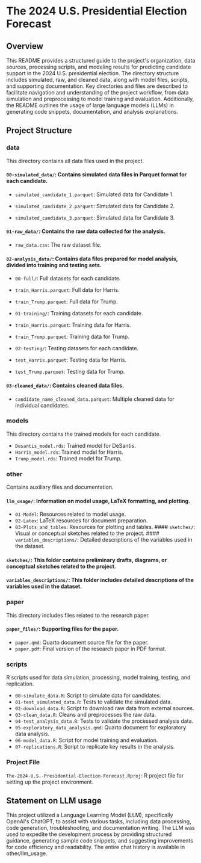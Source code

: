 # The 2024 U.S. Presidential Election Forecast

## Overview

This README provides a structured guide to the project's organization, data sources, processing scripts, and modeling results for predicting candidate support in the 2024 U.S. presidential election. The directory structure includes simulated, raw, and cleaned data, along with model files, scripts, and supporting documentation. Key directories and files are described to facilitate navigation and understanding of the project workflow, from data simulation and preprocessing to model training and evaluation. Additionally, the README outlines the usage of large language models (LLMs) in generating code snippets, documentation, and analysis explanations.


## Project Structure

### data

This directory contains all data files used in the project.

#### `00-simulated_data/`: Contains simulated data files in Parquet format for each candidate.

-   `simulated_candidate_1.parquet`: Simulated data for Candidate 1.

-   `simulated_candidate_2.parquet`: Simulated data for Candidate 2.

-   `simulated_candidate_3.parquet`: Simulated data for Candidate 3.

#### `01-raw_data/`: Contains the raw data collected for the analysis.

-   `raw_data.csv`: The raw dataset file.

#### `02-analysis_data/`: Contains data files prepared for model analysis, divided into training and testing sets.

-   `00-full/`: Full datasets for each candidate.

-   `train_Harris.parquet`: Full data for Harris.

-   `train_Trump.parquet`: Full data for Trump.

-   `01-training/`: Training datasets for each candidate.

-   `train_Harris.parquet`: Training data for Harris.

-   `train_Trump.parquet`: Training data for Trump.

-   `02-testing/`: Testing datasets for each candidate.

-   `test_Harris.parquet`: Testing data for Harris.

-   `test_Trump.parquet`: Testing data for Trump.

#### `03-cleaned_data/`: Contains cleaned data files.

-   `candidate_name_cleaned_data.parquet`: Multiple cleaned data for individual candidates.

### models

This directory contains the trained models for each candidate.

-   `Desantis_model.rds`: Trained model for DeSantis.
-   `Harris_model.rds`: Trained model for Harris.
-   `Trump_model.rds`: Trained model for Trump.

### other

Contains auxiliary files and documentation.

#### `llm_usage/`: Information on model usage, LaTeX formatting, and plotting.

-   `01-Model`: Resources related to model usage.
-   `02-Latex`: LaTeX resources for document preparation.
-   `03-Plots_and_tables`: Resources for plotting and tables. \#### `sketches/`: Visual or conceptual sketches related to the project. \#### `variables_descriptions/`: Detailed descriptions of the variables used in the dataset.

#### `sketches/`: This folder contains preliminary drafts, diagrams, or conceptual sketches related to the project.

#### `variables_descriptions/`: This folder includes detailed descriptions of the variables used in the dataset.

### paper

This directory includes files related to the research paper.

#### `paper_files/`: Supporting files for the paper.

-   `paper.qmd`: Quarto document source file for the paper.
-   `paper.pdf`: Final version of the research paper in PDF format.

### scripts

R scripts used for data simulation, processing, model training, testing, and replication.

-   `00-simulate_data.R`: Script to simulate data for candidates.
-   `01-test_simulated_data.R`: Tests to validate the simulated data.
-   `02-download_data.R`: Script to download raw data from external sources.
-   `03-clean_data.R`: Cleans and preprocesses the raw data.
-   `04-test_analysis_data.R`: Tests to validate the processed analysis data.
-   `05-exploratory_data_analysis.qmd`: Quarto document for exploratory data analysis.
-   `06-model_data.R`: Script for model training and evaluation.
-   `07-replications.R`: Script to replicate key results in the analysis.

### Project File

`The-2024-U.S.-Presidential-Election-Forecast.Rproj`: R project file for setting up the project environment.

## Statement on LLM usage

This project utilized a Language Learning Model (LLM), specifically OpenAI's ChatGPT, to assist with various tasks, including data processing, code generation, troubleshooting, and documentation writing. The LLM was used to expedite the development process by providing structured guidance, generating sample code snippets, and suggesting improvements for code efficiency and readability. The entire chat history is available in other/llm_usage.
